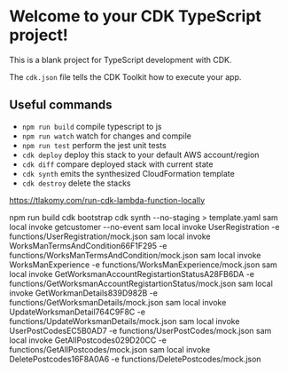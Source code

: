 # Welcome to your CDK TypeScript project!

This is a blank project for TypeScript development with CDK.

The `cdk.json` file tells the CDK Toolkit how to execute your app.

## Useful commands

 * `npm run build`   compile typescript to js
 * `npm run watch`   watch for changes and compile
 * `npm run test`    perform the jest unit tests
 * `cdk deploy`      deploy this stack to your default AWS account/region
 * `cdk diff`        compare deployed stack with current state
 * `cdk synth`       emits the synthesized CloudFormation template
* `cdk destroy`       delete the stacks


https://tlakomy.com/run-cdk-lambda-function-locally

npm run build
cdk bootstrap
cdk synth --no-staging > template.yaml 
sam local invoke getcustomer --no-event
sam local invoke UserRegistration -e  functions/UserRegistration/mock.json
sam local invoke WorksManTermsAndCondition66F1F295 -e functions/WorksManTermsAndCondition/mock.json
sam local invoke WorksManExperience -e functions/WorksManExperience/mock.json
sam local invoke GetWorksmanAccountRegistartionStatusA28FB6DA -e functions/GetWorksmanAccountRegistartionStatus/mock.json
sam local invoke GetWorkmanDetails839D982B -e functions/GetWorksmanDetails/mock.json
sam local invoke UpdateWorksmanDetail764C9F8C -e functions/UpdateWorksmanDetails/mock.json
sam local invoke UserPostCodesEC5B0AD7 -e functions/UserPostCodes/mock.json
sam local invoke GetAllPostcodes029D20CC -e functions/GetAllPostcodes/mock.json
sam local invoke DeletePostcodes16F8A0A6 -e functions/DeletePostcodes/mock.json

